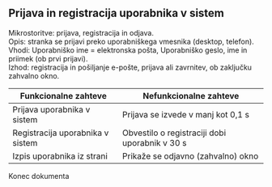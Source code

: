 ## Prijava in registracija uporabnika v sistem ##
Mikrostoritve: prijava, registracija in odjava.<br/>
Opis: stranka se prijavi preko uporabniškega vmesnika (desktop, telefon).<br/>
Vhodi: Uporabniško ime = elektronska pošta, Uporabniško geslo, ime in priimek (ob prvi prijavi).<br/>
Izhod: registracija in pošiljanje e-pošte, prijava ali zavrnitev, ob zaključku zahvalno okno.<br/>

Funkcionalne zahteve  | Nefunkcionalne zahteve
------------- | -------------
Prijava uporabnika v sistem  |  Prijava se izvede v manj kot 0,1 s
Registracija uporabnika v sistem  |  Obvestilo o registraciji dobi uporabnik v 30 s
Izpis uporabnika iz strani  | Prikaže se odjavno (zahvalno) okno

Konec dokumenta
